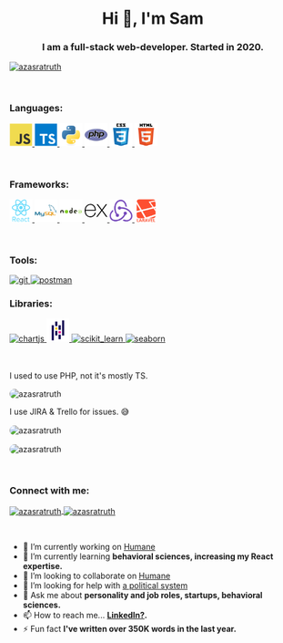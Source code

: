 <!-- ### Hi there 👋 -->

<!--
**Azasratruth/Azasratruth** is a ✨ _special_ ✨ repository because its `README.md` (this file) appears on your GitHub profile.

Here are some ideas to get you started:

- 🔭 I’m currently working on ...
- 🌱 I’m currently learning ...
- 👯 I’m looking to collaborate on ...
- 🤔 I’m looking for help with ...
- 💬 Ask me about ...
- 📫 How to reach me: ...
- 😄 Pronouns: ...
- ⚡ Fun fact: ...
-->

<!-- use it to format then comment it  -->

<!-- ```html -->
<!DOCTYPE html>
<html land="en">
	<h1 align="center">Hi 👋, I'm Sam</h1>
	<h3 align="center">I am a full-stack web-developer. Started in 2020.</h3>
	<!-- <p align="left">
		<img
			src="https://komarev.com/ghpvc/?username=azasratruth&label=Profile%20views&color=0e75b6&style=plastic"
			alt="azasratruth"
		/>
	</p> -->
	<p align="left">
		<a href="https://github.com/ryo-ma/github-profile-trophy">
			<!-- src="https://github-profile-trophy.vercel.app/?username=azasratruth" -->
			<img
				src="https://github-profile-trophy.vercel.app/?username=azasratruth&rank=Secret,SSS,SS,S,AAA,AA,A,B&margin-w=15&theme=graywhite&no-frame=true"
				alt="azasratruth"
			/>
		</a>
	</p>
	<!-- <p align="left">
		<a href="https://twitter.com/azasratruth" target="blank">
			<img
				src="https://img.shields.io/twitter/follow/azasratruth?logo=twitter&style=for-the-badge"
				alt="azasratruth"
			/>
		</a>
	</p> -->
	<br />
	<h3 align="left">Languages:</h3>
	<p align="left">
		<a
			href="https://developer.mozilla.org/en-US/docs/Web/JavaScript"
			target="_blank"
			rel="noreferrer"
		>
			<img
				src="https://raw.githubusercontent.com/devicons/devicon/master/icons/javascript/javascript-original.svg"
				alt="javascript"
				width="40"
				height="40"
			/>
		</a>
		<a
			href="https://www.typescriptlang.org/"
			target="_blank"
			rel="noreferrer"
		>
			<img
				src="https://raw.githubusercontent.com/devicons/devicon/master/icons/typescript/typescript-original.svg"
				alt="typescript"
				width="40"
				height="40"
			/>
		</a>
		<a href="https://www.python.org" target="_blank" rel="noreferrer">
			<img
				src="https://raw.githubusercontent.com/devicons/devicon/master/icons/python/python-original.svg"
				alt="python"
				width="40"
				height="40"
			/>
		</a>
		<a href="https://www.php.net" target="_blank" rel="noreferrer">
			<img
				src="https://raw.githubusercontent.com/devicons/devicon/master/icons/php/php-original.svg"
				alt="php"
				width="40"
				height="40"
			/>
		</a>
		<a
			href="https://www.w3schools.com/css/"
			target="_blank"
			rel="noreferrer"
		>
			<img
				src="https://raw.githubusercontent.com/devicons/devicon/master/icons/css3/css3-original-wordmark.svg"
				alt="css3"
				width="40"
				height="40"
			/>
		</a>
		<a href="https://www.w3.org/html/" target="_blank" rel="noreferrer">
			<img
				src="https://raw.githubusercontent.com/devicons/devicon/master/icons/html5/html5-original-wordmark.svg"
				alt="html5"
				width="40"
				height="40"
			/>
		</a>
	</p>
	<br />
	<h3 align="left">Frameworks:</h3>
	<p align="left">
		<a href="https://reactjs.org/" target="_blank" rel="noreferrer">
			<img
				src="https://raw.githubusercontent.com/devicons/devicon/master/icons/react/react-original-wordmark.svg"
				alt="react"
				width="40"
				height="40"
			/>
		</a>
		<a href="https://www.mysql.com/" target="_blank" rel="noreferrer">
			<img
				src="https://raw.githubusercontent.com/devicons/devicon/master/icons/mysql/mysql-original-wordmark.svg"
				alt="mysql"
				width="40"
				height="40"
			/>
		</a>
		<a href="https://nodejs.org" target="_blank" rel="noreferrer">
			<img
				src="https://raw.githubusercontent.com/devicons/devicon/master/icons/nodejs/nodejs-original-wordmark.svg"
				alt="nodejs"
				width="40"
				height="40"
			/>
		</a>
		<a href="https://expressjs.com" target="_blank" rel="noreferrer">
			<svg
				width="40px"
				height="40px"
				role="img"
				viewBox="0 0 24 24"
				xmlns="http://www.w3.org/2000/svg"
			>
				<path
					d="M24 18.588a1.529 1.529 0 01-1.895-.72l-3.45-4.771-.5-.667-4.003 5.444a1.466 1.466 0 01-1.802.708l5.158-6.92-4.798-6.251a1.595 1.595 0 011.9.666l3.576 4.83 3.596-4.81a1.435 1.435 0 011.788-.668L21.708 7.9l-2.522 3.283a.666.666 0 000 .994l4.804 6.412zM.002 11.576l.42-2.075c1.154-4.103 5.858-5.81 9.094-3.27 1.895 1.489 2.368 3.597 2.275 5.973H1.116C.943 16.447 4.005 19.009 7.92 17.7a4.078 4.078 0 002.582-2.876c.207-.666.548-.78 1.174-.588a5.417 5.417 0 01-2.589 3.957 6.272 6.272 0 01-7.306-.933 6.575 6.575 0 01-1.64-3.858c0-.235-.08-.455-.134-.666A88.33 88.33 0 010 11.577zm1.127-.286h9.654c-.06-3.076-2.001-5.258-4.59-5.278-2.882-.04-4.944 2.094-5.071 5.264z"
				/>
			</svg>
			<!-- <img
				src="https://raw.githubusercontent.com/devicons/devicon/master/icons/express/express-original-wordmark.svg"
				alt="express"
				width="40"
				height="40"
			/> -->
		</a>
		<a href="https://redux.js.org" target="_blank" rel="noreferrer">
			<img
				src="https://raw.githubusercontent.com/devicons/devicon/master/icons/redux/redux-original.svg"
				alt="redux"
				width="40"
				height="40"
			/>
		</a>
		<a href="https://laravel.com/" target="_blank" rel="noreferrer">
			<img
				src="https://raw.githubusercontent.com/devicons/devicon/master/icons/laravel/laravel-plain-wordmark.svg"
				alt="laravel"
				width="40"
				height="40"
			/>
		</a>
	</p>
	<br />
	<h3 align="left">Tools:</h3>
	<p align="left">
		<a href="https://git-scm.com/" target="_blank" rel="noreferrer">
			<img
				src="https://www.vectorlogo.zone/logos/git-scm/git-scm-icon.svg"
				alt="git"
				width="40"
				height="40"
			/>
		</a>
		<a href="https://postman.com" target="_blank" rel="noreferrer">
			<img
				src="https://www.vectorlogo.zone/logos/getpostman/getpostman-icon.svg"
				alt="postman"
				width="40"
				height="40"
			/>
		</a>
	</p>
	<h3 align="left">Libraries:</h3>
	<p align="left">
		<a href="https://www.chartjs.org" target="_blank" rel="noreferrer">
			<img
				src="https://www.chartjs.org/media/logo-title.svg"
				alt="chartjs"
				width="40"
				height="40"
			/>
		</a>
		<a href="https://pandas.pydata.org/" target="_blank" rel="noreferrer">
			<img
				src="https://raw.githubusercontent.com/devicons/devicon/2ae2a900d2f041da66e950e4d48052658d850630/icons/pandas/pandas-original.svg"
				alt="pandas"
				width="40"
				height="40"
			/>
		</a>
		<a href="https://scikit-learn.org/" target="_blank" rel="noreferrer">
			<img
				src="https://upload.wikimedia.org/wikipedia/commons/0/05/Scikit_learn_logo_small.svg"
				alt="scikit_learn"
				width="40"
				height="40"
			/>
		</a>
		<a href="https://seaborn.pydata.org/" target="_blank" rel="noreferrer">
			<img
				src="https://seaborn.pydata.org/_images/logo-mark-lightbg.svg"
				alt="seaborn"
				width="40"
				height="40"
			/>
		</a>
	</p>
	<br /><br />
	I used to use PHP, not it's mostly TS. 
    <p>
		<img
			align="center"
			src="https://github-readme-stats.vercel.app/api/top-langs?username=azasratruth&hide=blade,html,css&show_icons=true&locale=en&layout=compact&theme=graywhite"
			alt="azasratruth"
			style="border-radius:3rem;"
		/>
	</p>
	I use JIRA & Trello for issues. 😅
	<p>
		<img
			align="center"
			src="https://github-readme-stats-one-mu-28.vercel.app/api?username=azasratruth&rank_icon=github&count_private=true&include_all_commits=true&hide=stars,contribs,prs&show=prs_merged_percentage&show_icons=true&locale=en&theme=graywhite"
			alt="azasratruth"
			style="border-radius:3rem;"
		/>
	</p>
	<p>
		<img
			align="center"
			src="https://github-readme-streak-stats.herokuapp.com/?user=azasratruth"
			alt="azasratruth"
			style="border-radius:3rem;"
		/>
	</p>
	<br />
	<h3 align="left">Connect with me:</h3>
	<p align="left">
		<a href="https://linkedin.com/in/azasratruth" target="blank">
			<img
				align="center"
				src="https://raw.githubusercontent.com/rahuldkjain/github-profile-readme-generator/master/src/images/icons/Social/linked-in-alt.svg"
				alt="azasratruth"
				height="30"
				width="40"
			/>
		</a>
		<a href="https://twitter.com/azasratruth" target="blank">
			<img
				align="center"
				src="https://raw.githubusercontent.com/rahuldkjain/github-profile-readme-generator/master/src/images/icons/Social/twitter.svg"
				alt="azasratruth"
				height="30"
				width="40"
			/>
		</a>
	</p>
    <br/>
</html>
<!-- ``` -->

<!-- <div> -->

-   🔭 I’m currently working on [Humane](https://www.humane.systems)
    <!-- </div> -->
    <!-- <div> -->
-   🌱 I’m currently learning **behavioral sciences, increasing my React expertise.**
    <!-- </div> -->
    <!-- <div> -->
-   👯 I’m looking to collaborate on [Humane](https://www.humane.systems)
    <!-- </div> -->
    <!-- <div> -->
-   🤝 I’m looking for help with [a political system](https://www.humane.systems)
    <!-- </div> -->
    <!-- <div> -->
-   💬 Ask me about **personality and job roles, startups, behavioral sciences.**
    <!-- </div> -->
    <!-- <div> -->
-   📫 How to reach me... **[LinkedIn?](https://www.linkedin.com/in/azasratruth/).**
    <!-- </div> -->
    <!-- <div> -->
-   ⚡ Fun fact **I've written over 350K words in the last year.**
      <!-- </div> -->
